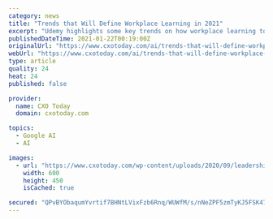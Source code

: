 ```yaml
---
category: news
title: "Trends that Will Define Workplace Learning in 2021"
excerpt: "Udemy highlights some key trends on how workplace learning took shape around the globe and what it means for your organization in 2021."
publishedDateTime: 2021-01-22T00:19:00Z
originalUrl: "https://www.cxotoday.com/ai/trends-that-will-define-workplace-learning-in-2021/"
webUrl: "https://www.cxotoday.com/ai/trends-that-will-define-workplace-learning-in-2021/"
type: article
quality: 24
heat: 24
published: false

provider:
  name: CXO Today
  domain: cxotoday.com

topics:
  - Google AI
  - AI

images:
  - url: "https://www.cxotoday.com/wp-content/uploads/2020/09/leadership-skills.jpg"
    width: 600
    height: 450
    isCached: true

secured: "QPvBYObaqumYvrtif7BHNtLVixFzb6Rnq/WUWfM/s/nNeZPF5zmTyKJ5FSK47NOChx3wHfSupZHxmwQpkcD6InC+9I6GkWOyYKzD8oQUthZA6zm4z4kWmrL13Q0abDTD6qQGarL4C5qVXdqT4e0oEr6bTYZr5pRF1daqnIvNTYa091411WLEol/jxZU3YoGLU2LpsEN43UGef9Sp20TDERMizaP7uffv+qv8LUTVfKUjSY17wltZ9k6uR/Au9ueBGmuKIToy7XLotrLjwSgsExpYh1fZt8FM0j59Am9RLOPmtbpzTzSuc45i3cQfzTYKYVHFGxZN6E10dhu8Rn8rZ3leKf095Sc7vrrDoQGoajU=;CmUd2MZP104kIgetJxc9cg=="
---
```


